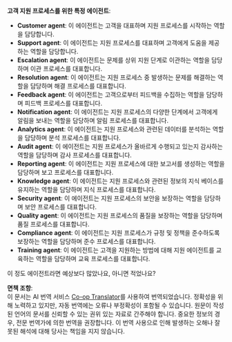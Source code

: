 <!--
CO_OP_TRANSLATOR_METADATA:
{
  "original_hash": "d38387460faaff27512a6b8c91ba9737",
  "translation_date": "2025-03-28T13:57:21+00:00",
  "source_file": "08-multi-agent\\solution\\solution.md",
  "language_code": "ko"
}
-->
**고객 지원 프로세스를 위한 특정 에이전트**:

- **Customer agent**: 이 에이전트는 고객을 대표하며 지원 프로세스를 시작하는 역할을 담당합니다.
- **Support agent**: 이 에이전트는 지원 프로세스를 대표하며 고객에게 도움을 제공하는 역할을 담당합니다.
- **Escalation agent**: 이 에이전트는 문제를 상위 지원 단계로 이관하는 역할을 담당하며 이관 프로세스를 대표합니다.
- **Resolution agent**: 이 에이전트는 지원 프로세스 중 발생하는 문제를 해결하는 역할을 담당하며 해결 프로세스를 대표합니다.
- **Feedback agent**: 이 에이전트는 고객으로부터 피드백을 수집하는 역할을 담당하며 피드백 프로세스를 대표합니다.
- **Notification agent**: 이 에이전트는 지원 프로세스의 다양한 단계에서 고객에게 알림을 보내는 역할을 담당하며 알림 프로세스를 대표합니다.
- **Analytics agent**: 이 에이전트는 지원 프로세스와 관련된 데이터를 분석하는 역할을 담당하며 분석 프로세스를 대표합니다.
- **Audit agent**: 이 에이전트는 지원 프로세스가 올바르게 수행되고 있는지 감사하는 역할을 담당하며 감사 프로세스를 대표합니다.
- **Reporting agent**: 이 에이전트는 지원 프로세스에 대한 보고서를 생성하는 역할을 담당하며 보고 프로세스를 대표합니다.
- **Knowledge agent**: 이 에이전트는 지원 프로세스와 관련된 정보의 지식 베이스를 유지하는 역할을 담당하며 지식 프로세스를 대표합니다.
- **Security agent**: 이 에이전트는 지원 프로세스의 보안을 보장하는 역할을 담당하며 보안 프로세스를 대표합니다.
- **Quality agent**: 이 에이전트는 지원 프로세스의 품질을 보장하는 역할을 담당하며 품질 프로세스를 대표합니다.
- **Compliance agent**: 이 에이전트는 지원 프로세스가 규정 및 정책을 준수하도록 보장하는 역할을 담당하며 준수 프로세스를 대표합니다.
- **Training agent**: 이 에이전트는 고객을 지원하는 방법에 대해 지원 에이전트를 교육하는 역할을 담당하며 교육 프로세스를 대표합니다.

이 정도 에이전트라면 예상보다 많았나요, 아니면 적었나요?

**면책 조항**:  
이 문서는 AI 번역 서비스 [Co-op Translator](https://github.com/Azure/co-op-translator)를 사용하여 번역되었습니다. 정확성을 위해 노력하고 있지만, 자동 번역에는 오류나 부정확성이 포함될 수 있습니다. 원문이 작성된 언어의 문서를 신뢰할 수 있는 권위 있는 자료로 간주해야 합니다. 중요한 정보의 경우, 전문 번역가에 의한 번역을 권장합니다. 이 번역 사용으로 인해 발생하는 오해나 잘못된 해석에 대해 당사는 책임을 지지 않습니다.  